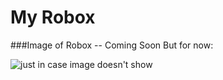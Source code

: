 My Robox
========



###Image of Robox -- Coming Soon But for now:

![just in case image doesn't show](http://www.catster.com/files/reddit-grumpy-cat-2.jpg)
